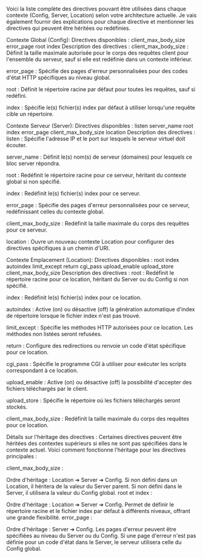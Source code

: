 Voici la liste complète des directives pouvant être utilisées dans chaque contexte (Config, Server, Location) selon votre architecture actuelle. Je vais également fournir des explications pour chaque directive et mentionner les directives qui peuvent être héritées ou redéfinies.


Contexte Global (Config):
Directives disponibles :
client_max_body_size
error_page
root
index
Description des directives :
client_max_body_size : Définit la taille maximale autorisée pour le corps des requêtes client pour l'ensemble du serveur, sauf si elle est redéfinie dans un contexte inférieur.

error_page : Spécifie des pages d'erreur personnalisées pour des codes d'état HTTP spécifiques au niveau global.

root : Définit le répertoire racine par défaut pour toutes les requêtes, sauf si redéfini.

index : Spécifie le(s) fichier(s) index par défaut à utiliser lorsqu'une requête cible un répertoire.

Contexte Serveur (Server):
Directives disponibles :
listen
server_name
root
index
error_page
client_max_body_size
location
Description des directives :
listen : Spécifie l'adresse IP et le port sur lesquels le serveur virtuel doit écouter.

server_name : Définit le(s) nom(s) de serveur (domaines) pour lesquels ce bloc server répondra.

root : Redéfinit le répertoire racine pour ce serveur, héritant du contexte global si non spécifié.

index : Redéfinit le(s) fichier(s) index pour ce serveur.

error_page : Spécifie des pages d'erreur personnalisées pour ce serveur, redéfinissant celles du contexte global.

client_max_body_size : Redéfinit la taille maximale du corps des requêtes pour ce serveur.

location : Ouvre un nouveau contexte Location pour configurer des directives spécifiques à un chemin d'URI.

Contexte Emplacement (Location):
Directives disponibles :
root
index
autoindex
limit_except
return
cgi_pass
upload_enable
upload_store
client_max_body_size
Description des directives :
root : Redéfinit le répertoire racine pour ce location, héritant du Server ou du Config si non spécifié.

index : Redéfinit le(s) fichier(s) index pour ce location.

autoindex : Active (on) ou désactive (off) la génération automatique d'index de répertoire lorsque le fichier index n'est pas trouvé.

limit_except : Spécifie les méthodes HTTP autorisées pour ce location. Les méthodes non listées seront refusées.

return : Configure des redirections ou renvoie un code d'état spécifique pour ce location.

cgi_pass : Spécifie le programme CGI à utiliser pour exécuter les scripts correspondant à ce location.

upload_enable : Active (on) ou désactive (off) la possibilité d'accepter des fichiers téléchargés par le client.

upload_store : Spécifie le répertoire où les fichiers téléchargés seront stockés.

client_max_body_size : Redéfinit la taille maximale du corps des requêtes pour ce location.





Détails sur l'héritage des directives :
Certaines directives peuvent être héritées des contextes supérieurs si elles ne sont pas spécifiées dans le contexte actuel. Voici comment fonctionne l'héritage pour les directives principales :

client_max_body_size :

Ordre d'héritage : Location ➔ Server ➔ Config.
Si non défini dans un Location, il héritera de la valeur du Server parent. Si non défini dans le Server, il utilisera la valeur du Config global.
root et index :

Ordre d'héritage : Location ➔ Server ➔ Config.
Permet de définir le répertoire racine et le fichier index par défaut à différents niveaux, offrant une grande flexibilité.
error_page :

Ordre d'héritage : Server ➔ Config.
Les pages d'erreur peuvent être spécifiées au niveau du Server ou du Config. Si une page d'erreur n'est pas définie pour un code d'état dans le Server, le serveur utilisera celle du Config global.